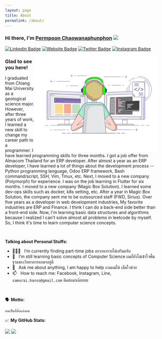 ```yaml
---
layout: page
title: About
permalink: /about/
---
```


### Hi there, I'm <a href="https://mossnana.github.io" target="_blank">Permpoon Chaowanaphunphon</a> <img src="https://media.giphy.com/media/hvRJCLFzcasrR4ia7z/giphy.gif" width="25px">

[![Linkedin Badge](https://img.shields.io/badge/-LinkedIn-0e76a8?style=flat-square&logo=Linkedin&logoColor=white)](https://linkedin.com/in/permpoonchao)
[![Website Badge](https://img.shields.io/badge/Website-3b5998?style=flat-square&logo=google-chrome&logoColor=white)](https://mossnana.github.io/resume)
[![Twitter Badge](https://img.shields.io/badge/-Twitter-00acee?style=flat-square&logo=Twitter&logoColor=white)](https://twitter.com/permpoonchao)
[![Instagram Badge](https://img.shields.io/badge/-Instagram-e4405f?style=flat-square&logo=Instagram&logoColor=white)](https://instagram.com/mossnana)

<img align="right" alt="GIF" src="https://github.com/mossnana/mossnana/blob/main/coding.gif?raw=true" width="408" height="318" />


### Glad to see you here!

I graduated from Chiang Mai University as a geological science major. However, after three years of work, I learned a new skill to change my career path to a programmer. I have learned programming skills for three months. I got a job offer from Almacom Thailand for an ERP developer. After almost a year as an ERP developer, I have learned a lot of things about the development process -- Python programming language, Odoo ERP framework, Bash command/script, SSH, Vim, Tmux, etc. Next, I moved to a new company (Polymorph) for experience. I was on the job learning in Flutter for six months. I moved to a new company (Magic Box Solution). I learned some dev-ops skills such as docker, k8s setting, etc. After a year in Magic Box Solution, the company sent me to be outsourced staff (FWD, Sirius).
Over five years as a developer in web development industries, My favorite industries are ERP and Finance. I think I can do a back-end side better than a front-end side.
Now, I'm learning basic data structures and algorithms because I realized I can't solve almost all problems in leetcode by myself. So, I think it's time to learn computer science concepts.

</br>

**Talking about Personal Stuffs:**

- 👨🏻‍💻 &nbsp; I’m currently finding part-time jobs อยากหารายได้เสริมครับ
- 🚀 &nbsp; I’m still learning basic concepts of Computer Science ผมก็ยังไม่เข้าใจพื้นฐานของวิทยาการคอมฯอยู่ดี
- 💬 &nbsp; Ask me about anything, I am happy to help ถามผมได้ เต็มใจช่วย
- 📫 &nbsp; How to reach me: Facebook, Instagram, Line, `samurai.hanso@gmail.com` ติดต่อมาเล๊ยยยย

</br>

🗣️ **Motto:**
<!--START_SECTION:waka-->
```text
ตนเป็นที่พึ่งแห่งตน
```
<!--END_SECTION:waka-->


📈 **My GitHub Stats:**

<p>
  <img height="180em" src="https://github-readme-stats.vercel.app/api?username=mossnana&show_icons=true&hide_border=true&&count_private=true&include_all_commits=true" />
  <img height="180em" src="https://github-readme-stats.vercel.app/api/top-langs/?username=mossnana&exclude_repo=KNN-Image-Classification&show_icons=true&hide_border=true&layout=compact&langs_count=8"/>
</p>

